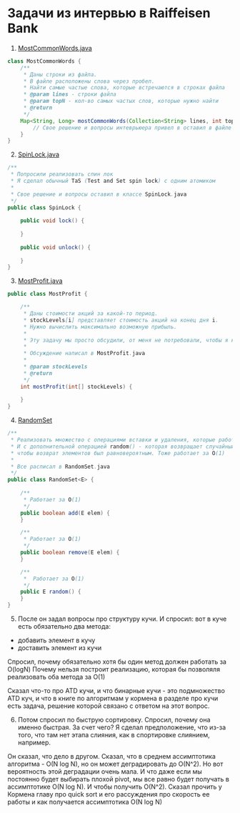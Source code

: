 # Задачи из интервью в Raiffeisen Bank


1) [MostCommonWords.java](./src/main/java/raiffeisen/MostCommonWords.java)

```java
class MostCommonWords {
    /**
     * Даны строки из файла.
     * В файле расположены слова через пробел.
     * Найти самые частые слова, которые встречаются в строках файла
     * @param lines - строки файла
     * @param topN - кол-во самых частых слов, которые нужно найти
     * @return
     */
    Map<String, Long> mostCommonWords(Collection<String> lines, int topN) {
        // Свое решение и вопросы интеврьюера привел в оставил в файле MostCommonWords.java
    }
}
```

2) [SpinLock.java](./src/main/java/raiffeisen/SpinLock.java)

```java
/**
 * Попросили реализовать спин лок
 * Я сделал обычный TaS (Test and Set spin lock) с одним атомиком
 * 
 * Свое решение и вопросы оставил в классе SpinLock.java
 */
public class SpinLock {
    
    public void lock() {
        
    }
    
    public void unlock() {
        
    }
}
```

3) [MostProfit.java](./src/main/java/raiffeisen/MostProfit.java)

```java
public class MostProfit {

    /**
     * Даны стоимости акций за какой-то период.
     * stockLevels[i] представляет стоимость акций на конец дня i.
     * Нужно вычислить максимально возможную прибыль.
     * 
     * Эту задачу мы просто обсудили, от меня не потребовали, чтобы я написал решение.
     * 
     * Обсуждение написал в MostProfit.java
     * 
     * @param stockLevels
     * @return
     */
    int mostProfit(int[] stockLevels) {
        
    }
}

```

4) [RandomSet](./src/main/java/raiffeisen/RandomSet.java)

```java
/**
 * Реализовать множество с операциями вставки и удаления, которые работают за O(1)
 * И с дополнительной операцией random() - которая возвращает случайный элемент множества так,
 * чтобы возврат элементов был равновероятным. Тоже работает за O(1)
 * 
 * Все расписал в RandomSet.java
 */
public class RandomSet<E> {
    
    /**
     * Работает за O(1)
     */
    public boolean add(E elem) {
    }

    /**
     * Работает за O(1)
     */
    public boolean remove(E elem) {
    }

    /**
     *  Работает за O(1)
     */
    public E random() {
    }
}
```

5) После он задал вопросы про структуру кучи.
И спросил: вот в куче есть обязательно два метода:
- добавить элемент в кучу
- доставить элемент из кучи

Спросил, почему обязательно хотя бы один метод должен работать за O(logN)
Почему нельзя построит реализацию, которая бы позволяля реализовать оба метода за O(1)

Сказал что-то про ATD кучи, и что бинарные кучи - это подмножество ATD куч, и что в книге по алгоритмам у кормена в разделе про кучи есть задача, решение которой связано с ответом на этот вопрос.

6) Потом спросил по быструю сортировку.
Спросил, почему она именно быстрая. За счет чего?
Я сделал предположение, что из-за того, что там нет этапа слияния, как в спортировке слиянием, например.

Он сказал, что дело в другом. Сказал, что в среднем ассимптотика алгоритма - O(N log N), но он может деградировать до O(N^2). Но вот вероятность этой деградации очень мала. И что даже если мы постоянно будет выбирать плохой pivot, мы все равно будет получать в ассимптотике O(N log N). И чтобы получить O(N^2). Сказал прочить у Кормена главу про quick sort и его рассуждения про скорость ее работы и как получается ассимптотика O(N log N)